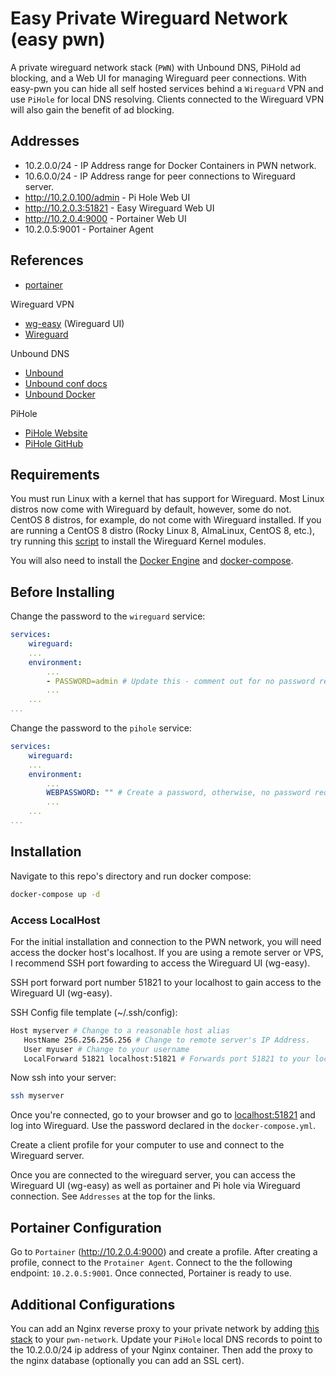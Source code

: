 # Easy Private Wireguard Network (easy pwn)
A private wireguard network stack (`PWN`) with Unbound DNS, PiHold ad blocking, and a Web UI for managing Wireguard peer connections. With easy-pwn you can hide all self hosted services behind a `Wireguard` VPN and use `PiHole` for local DNS resolving. Clients connected to the Wireguard VPN will also gain the benefit of ad blocking.

## Addresses
* 10.2.0.0/24 - IP Address range for Docker Containers in PWN network.
* 10.6.0.0/24 - IP Address range for peer connections to Wireguard server.
* http://10.2.0.100/admin - Pi Hole Web UI
* http://10.2.0.3:51821 - Easy Wireguard Web UI
* http://10.2.0.4:9000 - Portainer Web UI
* 10.2.0.5:9001 - Portainer Agent

## References
- [portainer](https://www.portainer.io/)

Wireguard VPN
- [wg-easy](https://github.com/WeeJeWel/wg-easy/) (Wireguard UI)
- [Wireguard](https://www.wireguard.com/)

Unbound DNS
- [Unbound](https://nlnetlabs.nl/projects/unbound/about/)
- [Unbound conf docs](https://www.nlnetlabs.nl/documentation/unbound/unbound.conf/)
- [Unbound Docker](https://github.com/MatthewVance/unbound-docker)

PiHole
- [PiHole Website](https://pi-hole.net/)
- [PiHole GitHub](https://github.com/pi-hole/docker-pi-hole)


## Requirements
You must run Linux with a kernel that has support for Wireguard. Most Linux distros now come with Wireguard by default, however, some do not. CentOS 8 distros, for example, do not come with Wireguard installed. If you are running a CentOS 8 distro (Rocky Linux 8, AlmaLinux, CentOS 8, etc.), try running this [script](https://github.com/rmayobre/scripted-selfhost/tree/main/scripts/wireguard-centos8) to install the Wireguard Kernel modules.

You will also need to install the [Docker Engine](https://docs.docker.com/engine/install/) and [docker-compose](https://docs.docker.com/compose/install/).

## Before Installing
Change the password to the `wireguard` service:
```yaml
services:
    wireguard:
    ...
    environment:
        ...
        - PASSWORD=admin # Update this - comment out for no password requirements.
        ...
    ...
...
```

Change the password to the `pihole` service:
```yaml
services:
    wireguard:
    ...
    environment:
        ...
        WEBPASSWORD: "" # Create a password, otherwise, no password required to access.
        ...
    ...
...
```

## Installation

Navigate to this repo's directory and run docker compose:
```sh
docker-compose up -d
```

### Access LocalHost
For the initial installation and connection to the PWN network, you will need access the docker host's localhost. If you are using a remote server or VPS, I recommend SSH port fowarding to access the Wireguard UI (wg-easy).

SSH port forward port number 51821 to your localhost to gain access to the Wireguard UI (wg-easy). 

SSH Config file template (~/.ssh/config):
```sh
Host myserver # Change to a reasonable host alias
   HostName 256.256.256.256 # Change to remote server's IP Address.
   User myuser # Change to your username
   LocalForward 51821 localhost:51821 # Forwards port 51821 to your localhost.
```

Now ssh into your server:
```sh
ssh myserver
```

Once you're connected, go to your browser and go to [localhost:51821](localhost:51821) and log into Wireguard. Use the password declared in the `docker-compose.yml`.

Create a client profile for your computer to use and connect to the Wireguard server.

Once you are connected to the wireguard server, you can access the Wireguard UI (wg-easy) as well as portainer and Pi hole via Wireguard connection. See `Addresses` at the top for the links.

## Portainer Configuration
Go to `Portainer` (http://10.2.0.4:9000) and create a profile. After creating a profile, connect to the `Protainer Agent`. Connect to the the following endpoint: `10.2.0.5:9001`. Once connected, Portainer is ready to use.

## Additional Configurations
You can add an Nginx reverse proxy to your private network by adding [this stack](https://github.com/rmayobre/scripted-selfhost/tree/main/docker/private-proxy-manager-stack) to your `pwn-network`. Update your `PiHole` local DNS records to point to the 10.2.0.0/24 ip address of your Nginx container. Then add the proxy to the nginx database (optionally you can add an SSL cert).